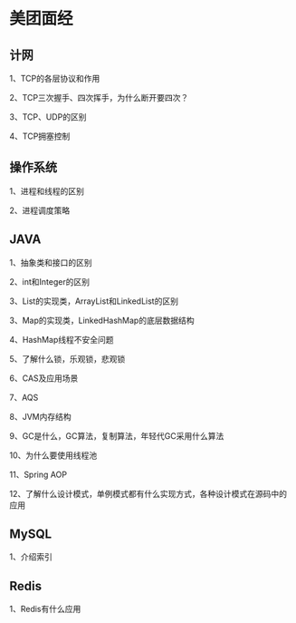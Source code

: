 # 美团面经

## 计网

1、TCP的各层协议和作用



2、TCP三次握手、四次挥手，为什么断开要四次？



3、TCP、UDP的区别



4、TCP拥塞控制



## 操作系统

1、进程和线程的区别



2、进程调度策略



## JAVA

1、抽象类和接口的区别



2、int和Integer的区别



3、List的实现类，ArrayList和LinkedList的区别



3、Map的实现类，LinkedHashMap的底层数据结构



4、HashMap线程不安全问题



5、了解什么锁，乐观锁，悲观锁



6、CAS及应用场景



7、AQS



8、JVM内存结构



9、GC是什么，GC算法，复制算法，年轻代GC采用什么算法



10、为什么要使用线程池



11、Spring AOP



12、了解什么设计模式，单例模式都有什么实现方式，各种设计模式在源码中的应用



## MySQL

1、介绍索引



## Redis

1、Redis有什么应用